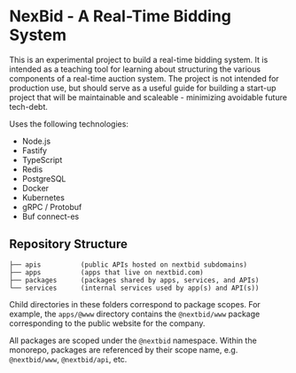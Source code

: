 # NexBid - A Real-Time Bidding System

This is an experimental project to build a real-time bidding system. It is intended as a teaching tool for learning about structuring the various components of a real-time auction system. The project is not intended for production use, but should serve as a useful guide for building a start-up project that will be maintainable and scaleable - minimizing avoidable future tech-debt.

Uses the following technologies:

- Node.js
- Fastify
- TypeScript
- Redis
- PostgreSQL
- Docker
- Kubernetes
- gRPC / Protobuf
- Buf connect-es

## Repository Structure

```
├── apis          (public APIs hosted on nextbid subdomains)
├── apps          (apps that live on nextbid.com)
├── packages      (packages shared by apps, services, and APIs)
└── services      (internal services used by app(s) and API(s))
```

Child directories in these folders correspond to package scopes. For example, the `apps/@www` directory contains the `@nextbid/www` package corresponding to the public website for the company.

All packages are scoped under the `@nextbid` namespace. Within the monorepo, packages are referenced by their scope name, e.g. `@nextbid/www`, `@nextbid/api`, etc.
